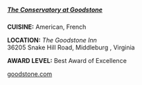 <h5><a href="http://www.goodstone.com" target="_blank" onclick="ga('send', 'event', 'OutBoundLinks', 'http://www.goodstone.com', 'The Conservatory at Goodstone');">The Conservatory at Goodstone</a></h5>

**CUISINE:** American, French

**LOCATION:** *The Goodstone Inn*<br>
36205 Snake Hill Road, Middleburg , Virginia

**AWARD LEVEL:** Best Award of Excellence

<a href="http://www.goodstone.com" target="_blank" onclick="ga('send', 'event', 'OutBoundLinks', 'http://www.goodstone.com', 'The Conservatory at Goodstone');">goodstone.com</a>
